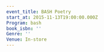 ```yaml
---
event_title: BASH Poetry
start_at: 2015-11-13T19:00:00.000Z
Program: bash
book_isbn: ''
Genre: ''
Venue: In-store
---
```



